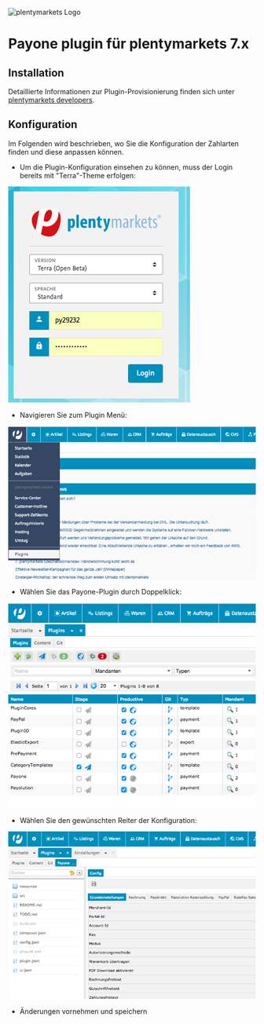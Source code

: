 ![plentymarkets Logo](http://www.plentymarkets.eu/layout/pm/images/logo/plentymarkets-logo.jpg)

# Payone plugin für plentymarkets 7.x

## Installation

Detaillierte Informationen zur Plugin-Provisionierung finden sich unter [plentymarkets developers](https://developers.plentymarkets.com/dev-doc/basics#plugin-provisioning).

## Konfiguration

Im Folgenden wird beschrieben, wo Sie die Konfiguration der Zahlarten finden und diese anpassen können.

* Um die Plugin-Konfiguration einsehen zu können, muss der Login bereits mit "Terra"-Theme erfolgen: 

![Login](./login.png)

* Navigieren Sie zum Plugin Menü:

![Selecting plugin menu](./selecting_plugin_section.png)

* Wählen Sie das Payone-Plugin durch Doppelklick:

![Plugin list](./plugin_list.png)

* Wählen Sie den gewünschten Reiter der Konfiguration:

![config](./config.png)

* Änderungen vornehmen und speichern